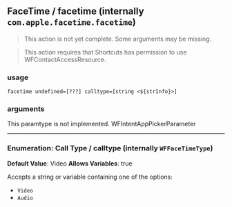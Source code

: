 
## FaceTime / facetime (internally `com.apple.facetime.facetime`)

> This action is not yet complete. Some arguments may be missing.


> This action requires that Shortcuts has permission to use WFContactAccessResource.

### usage
`facetime undefined=[???] calltype=[string <${strInfo}>]`

### arguments
This paramtype is not implemented. WFIntentAppPickerParameter

---

### Enumeration: Call Type / calltype (internally `WFFaceTimeType`)
**Default Value**: Video
**Allows Variables**: true


Accepts a string 
or variable
containing one of the options:

- `Video`
- `Audio`
